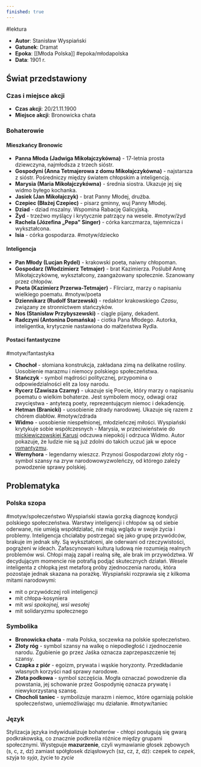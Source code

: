 ```yaml
---
finished: true
---
```

#lektura 
- **Autor**: Stanisław Wyspiański
- **Gatunek**: Dramat
- **Epoka**: [[Młoda Polska]] #epoka/młodapolska 
- **Data**: 1901 r.

## Świat przedstawiony
### Czas i miejsce akcji
- **Czas akcji**: 20/21.11.1900
- **Miejsce akcji**: Bronowicka chata
### Bohaterowie
#### Mieszkańcy Bronowic
- **Panna Młoda (Jadwiga Mikołajczykówna)** - 17-letnia prosta dziewczyna, najmłodsza z trzech sióstr.
- **Gospodyni (Anna Tetmajerowa z domu Mikołajczykówna)** - najstarsza z sióstr. Pośredniczy między światem chłopskim a inteligencją.
- **Marysia (Maria Mikołajczykówna)** - średnia siostra. Ukazuje jej się widmo byłego kochanka.
- **Jasiek (Jan Mikołajczyk)** - brat Panny Młodej, drużba. 
- **Czepiec (Błażej Czepiec)** - pisarz gminny, wuj Panny Młodej. 
- **Dziad** - dziad mszalny. Wspomina Rabację Galicyjską.
- **Żyd** - trzeźwo myślący i krytycznie patrzący na wesele. #motyw/żyd 
- **Rachela (Józefina „Pepa" Singer)** - córka karczmarza, tajemnicza i wykształcona.
- **Isia** - córka gospodarza. #motyw/dziecko 
#### Inteligencja
- **Pan Młody (Lucjan Rydel)** - krakowski poeta, naiwny chłopoman.
- **Gospodarz (Włodzimierz Tetmajer)** - brat Kazimierza. Poślubił Annę Mikołajczykównę, wykształcony, zaangażowany społecznie. Szanowany przez chłopów.
- **Poeta (Kazimierz Przerwa-Tetmajer)** - Flirciarz, marzy o napisaniu wielkiego poematu. #motyw/poeta 
- **Dziennikarz (Rudolf Starzewski)** - redaktor krakowskiego *Czasu*, związany ze stronnictwem stańczyków.
- **Nos (Stanisław Przybyszewski)** - ciągle pijany, dekadent.
- **Radczyni (Antonina Domańska)** - ciotka Pana Młodego. Autorka, inteligentka, krytycznie nastawiona do małżeństwa Rydla.
#### Postaci fantastyczne
#motyw/fantastyka 
- **Chochoł** - słomiana konstrukcja, zakładana zimą na delikatne rośliny. Uosobienie marazmu i niemocy polskiego społeczeństwa.
- **Stańczyk** - symbol mądrości politycznej, przypomina o odpowiedzialności elit za losy narodu.
- **Rycerz (Zawisza Czarny)** - ukazuje się Poecie, który marzy o napisaniu poematu o wielkim bohaterze. Jest symbolem mocy, odwagi oraz zwycięstwa - antytezą poety, reprezentującym niemoc i dekadencję.
- **Hetman (Branicki)** - uosobienie zdrady narodowej. Ukazuje się razem z chórem diabłów. #motyw/zdrada 
- **Widmo** - uosobienie niespełnionej, młodzieńczej miłości. Wyspiański krytykuje sobie współczesnych - Marysia, w przeciwieństwie do [mickiewiczowskiej Karusi](../06%20Romantyzm/Ballady#Romantyczność) odczuwa niepokój i odrzuca Widmo. Autor pokazuje, że ludzie nie są już zdolni do takich uczuć jak w epoce [romantyzmu](../06%20Romantyzm/Romantyzm).
- **Wernyhora** - legendarny wieszcz. Przynosi Gospodarzowi złoty róg - symbol szansy na zryw narodowowyzwoleńczy, od którego zależy powodzenie sprawy polskiej. 

## Problematyka
### Polska szopa
#motyw/społeczeństwo 
Wyspiański stawia gorzką diagnozę kondycji polskiego społeczeństwa. Warstwy inteligencji i chłopów są od siebie oderwane, nie umieją współdziałać, nie mają wglądu w swoje życia i problemy. 
Inteligencja chciałaby postrzegać się jako grupę przywódców, brakuje im jednak siły. Są wykształceni, ale oderwani od rzeczywistości, pogrążeni w ideach. Zafascynowani kulturą ludową nie rozumieją realnych problemów wsi.
Chłopi mają zapał i realną siłę, ale brak im przywództwa. W decydującym momencie nie potrafią podjąć skutecznych działań.
Wesele inteligenta z chłopką jest metaforą próby zjednoczenia narodu, która pozostaje jednak skazana na porażkę. 
Wyspiański rozprawia się z kilkoma mitami narodowymi:
- mit o przywódczej roli inteligencji
- mit chłopa-kosyniera
- mit *wsi spokojnej, wsi wesołej*
- mit solidaryzmu społecznego

### Symbolika
- **Bronowicka chata** - mała Polska, soczewka na polskie społeczeństwo.
- **Złoty róg** - symbol szansy na walkę o niepodległość i zjednoczenie narodu. Zgubienie go przez Jaśka oznacza zaprzepaszczenie tej szansy.
- **Czapka z piór** - egoizm, prywata i wąskie horyzonty. Przedkładanie własnych korzyści nad sprawy narodowe.
- **Złota podkowa** - symbol szczęścia. Mogła oznaczać powodzenie dla powstania, jej schowanie przez Gospodynię oznacza prywatę i niewykorzystaną szansę.
- **Chocholi taniec** - symbolizuje marazm i niemoc, które ogarniają polskie społeczeństwo, uniemożliwiając mu działanie. #motyw/taniec 
### Język
Stylizacja języka indywidualizuje bohaterów - chłopi posługują się gwarą podkrakowską, co znacznie podkreśla różnice między grupami społecznymi. Występuje **mazurzenie**, czyli wymawianie głosek zębowych (s, c, z, dz) zamiast spółgłosek dziąsłowych (sz, cz, ż, dż): czepek to *cepek*, szyja to *syja*, życie to *zycie*